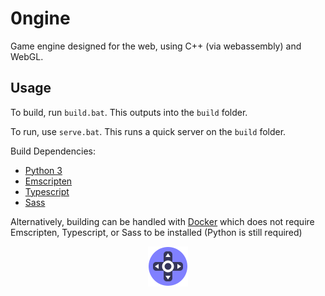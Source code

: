 # 0ngine

Game engine designed for the web, using C++ (via webassembly) and WebGL.

## Usage

To build, run `build.bat`. This outputs into the `build` folder.

To run, use `serve.bat`. This runs a quick server on the `build` folder.

Build Dependencies:
* [Python 3](https://www.python.org/)
* [Emscripten](https://emscripten.org/docs/getting_started/downloads.html)
* [Typescript](https://www.typescriptlang.org/)
* [Sass](https://sass-lang.com/install)

Alternatively, building can be handled with [Docker](https://www.docker.com/get-started) which does not require Emscripten, Typescript, or Sass to be installed (Python is still required)

<p align="center"><img src="docs/images/logo/0ngine.png"></p>
